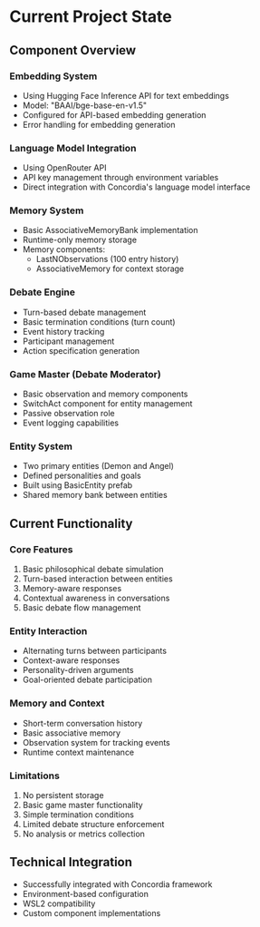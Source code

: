 # Current Project State

## Component Overview

### Embedding System
- Using Hugging Face Inference API for text embeddings
- Model: "BAAI/bge-base-en-v1.5"
- Configured for API-based embedding generation
- Error handling for embedding generation

### Language Model Integration
- Using OpenRouter API
- API key management through environment variables
- Direct integration with Concordia's language model interface

### Memory System
- Basic AssociativeMemoryBank implementation
- Runtime-only memory storage
- Memory components:
  - LastNObservations (100 entry history)
  - AssociativeMemory for context storage

### Debate Engine
- Turn-based debate management
- Basic termination conditions (turn count)
- Event history tracking
- Participant management
- Action specification generation

### Game Master (Debate Moderator)
- Basic observation and memory components
- SwitchAct component for entity management
- Passive observation role
- Event logging capabilities

### Entity System
- Two primary entities (Demon and Angel)
- Defined personalities and goals
- Built using BasicEntity prefab
- Shared memory bank between entities

## Current Functionality

### Core Features
1. Basic philosophical debate simulation
2. Turn-based interaction between entities
3. Memory-aware responses
4. Contextual awareness in conversations
5. Basic debate flow management

### Entity Interaction
- Alternating turns between participants
- Context-aware responses
- Personality-driven arguments
- Goal-oriented debate participation

### Memory and Context
- Short-term conversation history
- Basic associative memory
- Observation system for tracking events
- Runtime context maintenance

### Limitations
1. No persistent storage
2. Basic game master functionality
3. Simple termination conditions
4. Limited debate structure enforcement
5. No analysis or metrics collection

## Technical Integration
- Successfully integrated with Concordia framework
- Environment-based configuration
- WSL2 compatibility
- Custom component implementations
